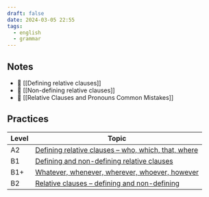 ```yaml
---
draft: false
date: 2024-03-05 22:55
tags:
  - english
  - grammar
---
```

## Notes
- 📝 [[Defining relative clauses]]
- 📝 [[Non-defining relative clauses]]
- 🤔 [[Relative Clauses and Pronouns Common Mistakes]]

## Practices

| Level | Topic                                                                                                                                             |
| ----- | ------------------------------------------------------------------------------------------------------------------------------------------------- |
| A2    | [Defining relative clauses – who, which, that, where](https://test-english.com/grammar-points/a2/defining-relative-clauses-who-which-that-where/) |
| B1    | [Defining and non-defining relative clauses](https://test-english.com/grammar-points/b1/defining-and-non-defining-relative-clauses/)              |
| B1+   | [Whatever, whenever, wherever, whoever, however](https://test-english.com/grammar-points/b1-b2/whatever-whenever-wherever-whoever-however/)       |
| B2    | [Relative clauses – defining and non-defining](https://test-english.com/grammar-points/b2/relative-clauses/)                                      |
